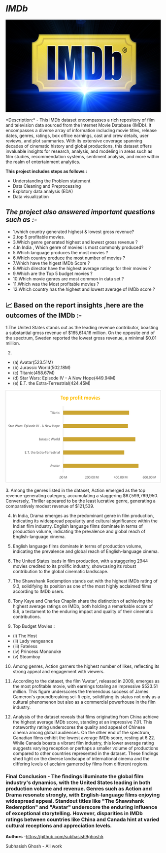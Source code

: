 # ***IMDb***
<p align="center">
  <img width="600" height="300" src="New folder/ZZ4DBD2C64.jpg">
</p>
*Description:*
-
 This IMDb dataset encompasses a rich repository of film and television data sourced from the Internet Movie Database (IMDb). It encompasses a diverse array of information including movie titles, release dates, genres, ratings, box office earnings, cast and crew details, user reviews, and plot summaries. With its extensive coverage spanning decades of cinematic history and global productions, this dataset offers invaluable insights for research, analysis, and modeling in areas such as film studies, recommendation systems, sentiment analysis, and more within the realm of entertainment analytics.



**This project includes steps as follows :**

- Understanding the Problem statement
- Data Cleaning and Preprocessing
- Explotory data analysis (EDA)
- Data visualization



*The project also answered important questions such as :-*
- 

- 1.which country generated highest & lowest gross revenue? 
- 2.top 5 profitable movies.
- 3.Which genre generated highest and lowest gross revenue ?
- 4.In India , Which genre of movies is most commonly produced?
- 5.Which language produces the most movies ?
- 6.Which country produce the most number of movies ?
- 7.Which have the higest IMDb Score ?
- 8.Which director have the highest average ratings for their movies ?
- 9.Which are the Top 5 budget movies ?
- 10.Which movie genres are most common in data set ?
- 11.Which was the Most profitable movies ?
- 12.Which country has the highest and lowest average of IMDb score ?

**📈 Based on the report insights ,here are the outcomes of the IMDb :-**
-
1.The United States stands out as the leading revenue contributor, boasting a substantial gross revenue of $165,614.16 million. On the opposite end of the spectrum, Sweden reported the lowest gross revenue, a minimal $0.01 million.

2.
- (a) Avatar(523.51M) 
- (b) Jurassic World(502.18M) 
- (c) Titanic(458.67M) 
- (d) Star Wars: Episode IV - A New Hope(449.94M) 
- (e) E.T. the Extra-Terrestrial(424.45M)
<p align="center">
  <img width="600" height="300" src="New folder/profit movies.png">
</p>
3. Among the genres listed in the dataset, Action emerged as the top revenue-generating category, accumulating a staggering $67,599,769,950. Conversely, Thriller appeared to be the least lucrative genre, generating a comparatively modest revenue of $121,539.



4. In India, Drama emerges as the predominant genre in film production, indicating its widespread popularity and cultural significance within the Indian film industry.
English language films dominate in terms of production volume, indicating the prevalence and global reach of English-language cinema.

5. English language films dominate in terms of production volume, indicating the prevalence and global reach of English-language cinema.

6. The United States leads in film production, with a staggering 2944 movies credited to its prolific industry, showcasing its robust contribution to the global cinematic landscape.

7. The Shawshank Redemption stands out with the highest IMDb rating of 9.3, solidifying its position as one of the most highly acclaimed films according to IMDb users.

8. Tony Kaye and Charles Chaplin share the distinction of achieving the highest average ratings on IMDb, both holding a remarkable score of 8.6, a testament to the enduring impact and quality of their cinematic contributions.

9. Top Budget Movies :

- (i) The Host
- (ii) Lady vengeance
- (iii) Fateless
- (iv) Princess Mononoke
- (v) Steamboy

10. Among genres, Action garners the highest number of likes, reflecting its strong appeal and engagement with viewers.

11. According to the dataset, the film 'Avatar', released in 2009, emerges as the most profitable movie, with earnings totaling an impressive $523.51 million. This figure underscores the tremendous success of James Cameron's groundbreaking sci-fi epic, solidifying its status not only as a cultural phenomenon but also as a commercial powerhouse in the film industry.

12. Analysis of the dataset reveals that films originating from China achieve the highest average IMDb score, standing at an impressive 7.01. This noteworthy rating underscores the quality and appeal of Chinese cinema among global audiences. On the other end of the spectrum, Canadian films exhibit the lowest average IMDb score, resting at 6.22. While Canada boasts a vibrant film industry, this lower average rating suggests varying reception or perhaps a smaller volume of productions compared to other countries represented in the dataset. These findings shed light on the diverse landscape of international cinema and the differing levels of acclaim garnered by films from different regions.

### **Final Conclusion** - The findings illuminate the global film industry's dynamics, with the United States leading in both production volume and revenue. Genres such as Action and Drama resonate strongly, with English-language films enjoying widespread appeal. Standout titles like "The Shawshank Redemption" and "Avatar" underscore the enduring influence of exceptional storytelling. However, disparities in IMDb ratings between countries like China and Canada hint at varied cultural receptions and appreciation levels.

**Authors** -https://github.com/subhasish9ghosh5

Subhasish Ghosh - All work
